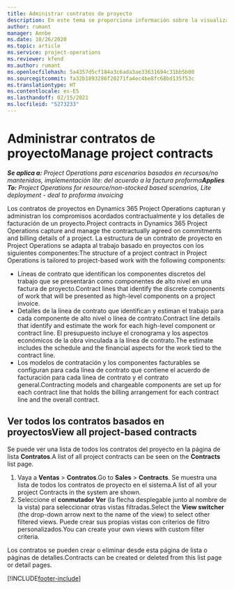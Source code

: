 ```yaml
---
title: Administrar contratos de proyecto
description: En este tema se proporciona información sobre la visualización de contratos basados en proyecto.
author: rumant
manager: Annbe
ms.date: 10/26/2020
ms.topic: article
ms.service: project-operations
ms.reviewer: kfend
ms.author: rumant
ms.openlocfilehash: 5a4357d5cf184a3c6ada3ae33631694c31bb5b00
ms.sourcegitcommit: fa32b1893286f20271fa4ec4be8fc68bd135f53c
ms.translationtype: HT
ms.contentlocale: es-ES
ms.lasthandoff: 02/15/2021
ms.locfileid: "5273233"
---
```

# <a name="manage-project-contracts"></a><span data-ttu-id="eace2-103">Administrar contratos de proyecto</span><span class="sxs-lookup"><span data-stu-id="eace2-103">Manage project contracts</span></span>

<span data-ttu-id="eace2-104">_**Se aplica a:** Project Operations para escenarios basados en recursos/no mantenidos, implementación lite: del acuerdo a la factura proforma_</span><span class="sxs-lookup"><span data-stu-id="eace2-104">_**Applies To:** Project Operations for resource/non-stocked based scenarios, Lite deployment - deal to proforma invoicing_</span></span>

<span data-ttu-id="eace2-105">Los contratos de proyectos en Dynamics 365 Project Operations capturan y administran los compromisos acordados contractualmente y los detalles de facturación de un proyecto.</span><span class="sxs-lookup"><span data-stu-id="eace2-105">Project contracts in Dynamics 365 Project Operations capture and manage the contractually agreed on commitments and billing details of a project.</span></span> <span data-ttu-id="eace2-106">La estructura de un contrato de proyecto en Project Operations se adapta al trabajo basado en proyectos con los siguientes componentes:</span><span class="sxs-lookup"><span data-stu-id="eace2-106">The structure of a project contract in Project Operations is tailored to project-based work with the following components:</span></span>

- <span data-ttu-id="eace2-107">Líneas de contrato que identifican los componentes discretos del trabajo que se presentarán como componentes de alto nivel en una factura de proyecto.</span><span class="sxs-lookup"><span data-stu-id="eace2-107">Contract lines that identify the discrete components of work that will be presented as high-level components on a project invoice.</span></span>
- <span data-ttu-id="eace2-108">Detalles de la línea de contrato que identifican y estiman el trabajo para cada componente de alto nivel o línea de contrato.</span><span class="sxs-lookup"><span data-stu-id="eace2-108">Contract line details that identify and estimate the work for each high-level component or contract line.</span></span> <span data-ttu-id="eace2-109">El presupuesto incluye el cronograma y los aspectos económicos de la obra vinculada a la línea de contrato.</span><span class="sxs-lookup"><span data-stu-id="eace2-109">The estimate includes the schedule and the financial aspects for the work tied to the contract line.</span></span>
- <span data-ttu-id="eace2-110">Los modelos de contratación y los componentes facturables se configuran para cada línea de contrato que contiene el acuerdo de facturación para cada línea de contrato y el contrato general.</span><span class="sxs-lookup"><span data-stu-id="eace2-110">Contracting models and chargeable components are set up for each contract line that holds the billing arrangement for each contract line and the overall contract.</span></span>

## <a name="view-all-project-based-contracts"></a><span data-ttu-id="eace2-111">Ver todos los contratos basados en proyectos</span><span class="sxs-lookup"><span data-stu-id="eace2-111">View all project-based contracts</span></span>

<span data-ttu-id="eace2-112">Se puede ver una lista de todos los contratos del proyecto en la página de lista **Contratos**.</span><span class="sxs-lookup"><span data-stu-id="eace2-112">A list of all project contracts can be seen on the **Contracts** list page.</span></span> 

1. <span data-ttu-id="eace2-113">Vaya a **Ventas** > **Contratos**.</span><span class="sxs-lookup"><span data-stu-id="eace2-113">Go to **Sales** > **Contracts**.</span></span> <span data-ttu-id="eace2-114">Se muestra una lista de todos los contratos de proyecto en el sistema.</span><span class="sxs-lookup"><span data-stu-id="eace2-114">A list of all your project Contracts in the system are shown.</span></span> 
2. <span data-ttu-id="eace2-115">Seleccione el **conmutador Ver** (la flecha desplegable junto al nombre de la vista) para seleccionar otras vistas filtradas.</span><span class="sxs-lookup"><span data-stu-id="eace2-115">Select the **View switcher** (the drop-down arrow next to the name of the view) to select other filtered views.</span></span> <span data-ttu-id="eace2-116">Puede crear sus propias vistas con criterios de filtro personalizados.</span><span class="sxs-lookup"><span data-stu-id="eace2-116">You can create your own views with custom filter criteria.</span></span>

<span data-ttu-id="eace2-117">Los contratos se pueden crear o eliminar desde esta página de lista o páginas de detalles.</span><span class="sxs-lookup"><span data-stu-id="eace2-117">Contracts can be created or deleted from this list page or detail pages.</span></span>


[!INCLUDE[footer-include](../../includes/footer-banner.md)]